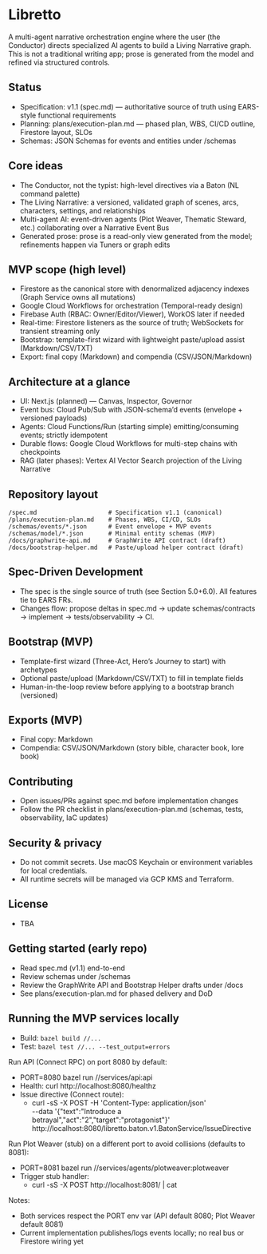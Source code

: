 # Libretto

A multi-agent narrative orchestration engine where the user (the Conductor) directs specialized AI agents to build a Living Narrative graph. This is not a traditional writing app; prose is generated from the model and refined via structured controls.

## Status
- Specification: v1.1 (spec.md) — authoritative source of truth using EARS-style functional requirements
- Planning: plans/execution-plan.md — phased plan, WBS, CI/CD outline, Firestore layout, SLOs
- Schemas: JSON Schemas for events and entities under /schemas

## Core ideas
- The Conductor, not the typist: high-level directives via a Baton (NL command palette)
- The Living Narrative: a versioned, validated graph of scenes, arcs, characters, settings, and relationships
- Multi-agent AI: event-driven agents (Plot Weaver, Thematic Steward, etc.) collaborating over a Narrative Event Bus
- Generated prose: prose is a read-only view generated from the model; refinements happen via Tuners or graph edits

## MVP scope (high level)
- Firestore as the canonical store with denormalized adjacency indexes (Graph Service owns all mutations)
- Google Cloud Workflows for orchestration (Temporal-ready design)
- Firebase Auth (RBAC: Owner/Editor/Viewer), WorkOS later if needed
- Real-time: Firestore listeners as the source of truth; WebSockets for transient streaming only
- Bootstrap: template-first wizard with lightweight paste/upload assist (Markdown/CSV/TXT)
- Export: final copy (Markdown) and compendia (CSV/JSON/Markdown)

## Architecture at a glance
- UI: Next.js (planned) — Canvas, Inspector, Governor
- Event bus: Cloud Pub/Sub with JSON-schema’d events (envelope + versioned payloads)
- Agents: Cloud Functions/Run (starting simple) emitting/consuming events; strictly idempotent
- Durable flows: Google Cloud Workflows for multi-step chains with checkpoints
- RAG (later phases): Vertex AI Vector Search projection of the Living Narrative

## Repository layout
```
/spec.md                    # Specification v1.1 (canonical)
/plans/execution-plan.md    # Phases, WBS, CI/CD, SLOs
/schemas/events/*.json      # Event envelope + MVP events
/schemas/model/*.json       # Minimal entity schemas (MVP)
/docs/graphwrite-api.md     # GraphWrite API contract (draft)
/docs/bootstrap-helper.md   # Paste/upload helper contract (draft)
```

## Spec-Driven Development
- The spec is the single source of truth (see Section 5.0+6.0). All features tie to EARS FRs.
- Changes flow: propose deltas in spec.md → update schemas/contracts → implement → tests/observability → CI.

## Bootstrap (MVP)
- Template-first wizard (Three-Act, Hero’s Journey to start) with archetypes
- Optional paste/upload (Markdown/CSV/TXT) to fill in template fields
- Human-in-the-loop review before applying to a bootstrap branch (versioned)

## Exports (MVP)
- Final copy: Markdown
- Compendia: CSV/JSON/Markdown (story bible, character book, lore book)

## Contributing
- Open issues/PRs against spec.md before implementation changes
- Follow the PR checklist in plans/execution-plan.md (schemas, tests, observability, IaC updates)

## Security & privacy
- Do not commit secrets. Use macOS Keychain or environment variables for local credentials.
- All runtime secrets will be managed via GCP KMS and Terraform.

## License
- TBA

## Getting started (early repo)
- Read spec.md (v1.1) end-to-end
- Review schemas under /schemas
- Review the GraphWrite API and Bootstrap Helper drafts under /docs
- See plans/execution-plan.md for phased delivery and DoD

## Running the MVP services locally

- Build: `bazel build //...`
- Test: `bazel test //... --test_output=errors`

Run API (Connect RPC) on port 8080 by default:

- PORT=8080 bazel run //services/api:api
- Health: curl http://localhost:8080/healthz
- Issue directive (Connect route):
  - curl -sS -X POST -H 'Content-Type: application/json' \
    --data '{"text":"Introduce a betrayal","act":"2","target":"protagonist"}' \
    http://localhost:8080/libretto.baton.v1.BatonService/IssueDirective

Run Plot Weaver (stub) on a different port to avoid collisions (defaults to 8081):

- PORT=8081 bazel run //services/agents/plotweaver:plotweaver
- Trigger stub handler:
  - curl -sS -X POST http://localhost:8081/ | cat

Notes:
- Both services respect the PORT env var (API default 8080; Plot Weaver default 8081)
- Current implementation publishes/logs events locally; no real bus or Firestore wiring yet


